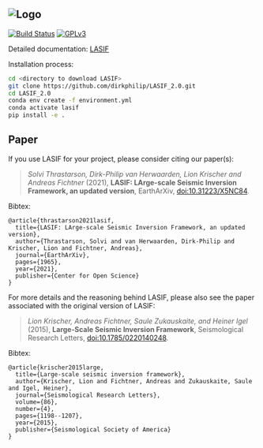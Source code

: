 ![Logo](/doc/images/logo/lasif_logo.png)
---
[![Build Status](https://api.travis-ci.org/dirkphilip/LASIF_2.0.png?branch=master)](https://travis-ci.org/dirkphilip/LASIF_2.0)
[![GPLv3](http://www.gnu.org/graphics/gplv3-88x31.png)](https://github.com/dirkphilip/LASIF_2.0/blob/master/LICENSE)


Detailed documentation: [LASIF](http://dirkphilip.github.io/LASIF_2.0)

Installation process:

```bash
cd <directory to download LASIF>
git clone https://github.com/dirkphilip/LASIF_2.0.git
cd LASIF_2.0
conda env create -f environment.yml
conda activate lasif
pip install -e .
```


## Paper

If you use LASIF for your project, please consider citing our paper(s):

>*Solvi Thrastarson, Dirk-Philip van Herwaarden, Lion Krischer and Andreas Fichtner* (2021),
**LASIF: LArge-scale Seismic Inversion Framework, an updated version**, EarthArXiv, [doi:10.31223/X5NC84](https://doi.org/10.31223/X5NC84).

Bibtex:
```
@article{thrastarson2021lasif,  
  title={LASIF: LArge-scale Seismic Inversion Framework, an updated version},  
  author={Thrastarson, Solvi and van Herwaarden, Dirk-Philip and Krischer, Lion and Fichtner, Andreas},  
  journal={EarthArXiv},  
  pages={1965},  
  year={2021},  
  publisher={Center for Open Science}  
}
```

For more details and the reasoning behind LASIF, please also see the paper associated with the original version of LASIF:

>*Lion Krischer, Andreas Fichtner, Saule Zukauskaite, and Heiner Igel* (2015),
**Large‐Scale Seismic Inversion Framework**, Seismological Research Letters, [doi:10.1785/0220140248](http://dx.doi.org/10.1785/0220140248).


Bibtex:
```
@article{krischer2015large,
  title={Large-scale seismic inversion framework},
  author={Krischer, Lion and Fichtner, Andreas and Zukauskaite, Saule and Igel, Heiner},
  journal={Seismological Research Letters},
  volume={86},
  number={4},
  pages={1198--1207},
  year={2015},
  publisher={Seismological Society of America}
}
```
